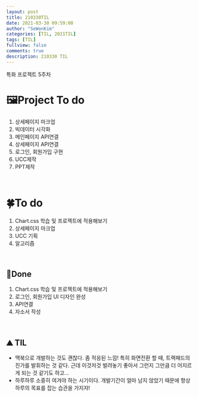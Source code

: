 ```yaml
---
layout: post
title: 210330TIL 
date: 2021-03-30 09:59:00
author: "SeWonKim"
categories: [TIL, 2021TIL]
tags: [TIL]
fullview: false
comments: true
description: 210330 TIL
---
```


특화 프로젝트 5주차

# 🖼Project To do

1. 상세페이지 마크업
2. 빅데이터 시각화
3. 메인페이지 API연결
4. 상세페이지 API연결
5. 로그인, 회원가입 구현
6. UCC제작
7. PPT제작

&nbsp;
&nbsp;

# 🍀To do

1. Chart.css 학습 및 프로젝트에 적용해보기
2. 상세페이지 마크업
3. UCC 기획
4. 알고리즘
   
&nbsp;
&nbsp;

## 🌳Done

1. Chart.css 학습 및 프로젝트에 적용해보기
2. 로그인, 회원가입 UI 디자인 완성
3. API연결
4. 자소서 작성


&nbsp;
&nbsp;

## ⛰️ TIL

- 맥북으로 개발하는 것도 괜찮다. 좀 적응된 느낌! 특히 화면전환 할 때, 트랙패드의 진가를 발휘하는 것 같다. 근데 이것저것 벌려놓기 좋아서 그런지 그만큼 더 어지르게 되는 것 같기도 하고...
- 하루하루 소중히 여겨야 하는 시기이다. 개발기간이 얼마 남지 않았기 때문에 항상 하루의 목표를 잡는 습관을 가지자!
